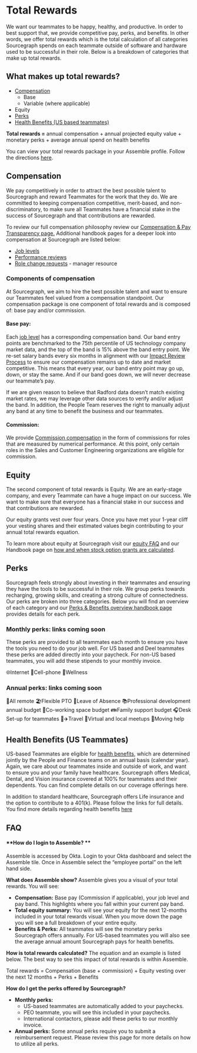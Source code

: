 # **Total Rewards**

We want our teammates to be happy, healthy, and productive. In order to best support that, we provide competitive pay, perks, and benefits. In other words, we offer total rewards which is the total calculation of all categories Sourcegraph spends on each teammate outside of software and hardware used to be successful in their role. Below is a breakdown of categories that make up total rewards.

## **What makes up total rewards?**

- [Compensation](../../benefits-pay-perks/pay-expenses/compensation/index.md)
  - Base
  - Variable (where applicable)
- Equity
- [Perks](../../benefits-pay-perks/benefits-perks/index.md#perks)
- [Health Benefits (US based teammates)](../../benefits-pay-perks/benefits-perks/index.md#benefits)

**Total rewards =** annual compensation + annual projected equity value + monetary perks + average annual spend on health benefits

You can view your total rewards package in your Assemble profile. Follow the directions [here](../../benefits-pay-perks/pay-expenses/compensation/index.md#pay-transparency).

## **Compensation**

We pay competitively in order to attract the best possible talent to Sourcegraph and reward Teammates for the work that they do. We are committed to keeping compensation competitive, merit-based, and non-discriminatory, to make sure all Teammates have a financial stake in the success of Sourcegraph and that contributions are rewarded.

To review our full compensation philosophy review our [Compensation & Pay Transparency page.](../../benefits-pay-perks/pay-expenses/compensation/index.md) Additional handbook pages for a deeper look into compensation at Sourcegraph are listed below:

- [Job levels](../../benefits-pay-perks/pay-expenses/compensation/leveling-guide.md)
- [Performance reviews](../people-talent/people-ops/process/teammate-sentiment/impact-reviews/index.md)
- [Role change requests](../people-talent/people-ops/process/compensation-and-leveling/compensation-role-changes.md) - manager resource

### **Components of compensation**

At Sourcegraph, we aim to hire the best possible talent and want to ensure our Teammates feel valued from a compensation standpoint. Our compensation package is one component of total rewards and is composed of: base pay and/or commission.

#### **Base pay:**

Each [job level](../../benefits-pay-perks/pay-expenses/compensation/leveling-guide.md) has a corresponding compensation band. Our band entry points are benchmarked to the 75th percentile of US technology company market data, and the top of the band is 15% above the band entry point. We re-set salary bands every six months in alignment with our [Impact Review Process](../people-talent/people-ops/process/teammate-sentiment/impact-reviews/index.md) to ensure our compensation remains up to date and market competitive. This means that every year, our band entry point may go up, down, or stay the same. And if our band goes down, we will never decrease our teammate’s pay.

If we are given reason to believe that Radford data doesn’t match existing market rates, we may leverage other data sources to verify and/or adjust the band. In addition, the People Team reserves the right to manually adjust any band at any time to benefit the business and our teammates.

#### **Commission:**

We provide [Commission compensation](../finance/process/commissions.md) in the form of commissions for roles that are measured by numerical performance. At this point, only certain roles in the Sales and Customer Engineering organizations are eligible for commission.

## **Equity**

The second component of total rewards is Equity. We are an early-stage company, and every Teammate can have a huge impact on our success. We want to make sure that everyone has a financial stake in our success and that contributions are rewarded.

Our equity grants vest over four years. Once you have met your 1-year cliff your vesting shares and their estimated values begin contributing to your annual total rewards equation.

To learn more about equity at Sourcegraph visit our [equity FAQ](../../benefits-pay-perks/pay-expenses/compensation/equity-faq.md) and our Handbook page on [how and when stock option grants are calculated](../../benefits-pay-perks/pay-expenses/compensation/equity-timing.md#sts=Option%20grant%20timing).

## **Perks**

Sourcegraph feels strongly about investing in their teammates and ensuring they have the tools to be successful in their role. We group perks towards recharging, growing skills, and creating a strong culture of connectedness. Our perks are broken into three categories. Below you will find an overview of each category and our [Perks & Benefits overview handbook page](../../benefits-pay-perks/benefits-perks/index.md#perks) provides details for each perk.

### **Monthly perks:** links coming soon

These perks are provided to all teammates each month to ensure you have the tools you need to do your job well. For US based and Deel teammates these perks are added directly into your paycheck. For non-US based teammates, you will add these stipends to your monthly invoice.

🌐Internet
📲Cell-phone
🏃Wellness

### **Annual perks:** links coming soon

🏡All remote
🏖️Flexible PTO
🏥Leave of Absence
📚Professional development annual budget
🏢Co-working space budget
👪Family support budget
🎧Desk Set-up for teammates
🏡✈️Travel
👋Virtual and local meetups
🚚Moving help

## **Health Benefits (US Teammates)**

US-based Teammates are eligible for [health benefits](../../benefits-pay-perks/benefits-perks/index.md#benefits), which are determined jointly by the People and Finance teams on an annual basis (calendar year). Again, we care about our teammates inside and outside of work, and want to ensure you and your family have healthcare.
Sourcegraph offers Medical, Dental, and Vision insurance covered at 100% for teammates and their dependents. You can find complete details on our coverage offerings here.

In addition to standard healthcare, Sourcegraph offers Life insurance and the option to contribute to a 401(k). Please follow the links for full details. You find more details regarding health benefits [here](../../benefits-pay-perks/benefits-perks/benefits.md)

## **FAQ**

#### **How do I login to Assemble? **

Assemble is accessed by Okta. Login to your Okta dashboard and select the Assemble tile. Once in Assemble select the “employee portal” on the left hand side.

**What does Assemble show?**
Assemble gives you a visual of your total rewards. You will see:

- **Compensation:** Base pay (Commission if applicable), your job level and pay band. This highlights where you fall within your current pay band.
- **Total equity summary:** You will see your equity for the next 12-months included in your total rewards visual. When you move down the page you will see a full breakdown of your entire equity.
- **Benefits & Perks:** All teammates will see the monetary perks Sourcegraph offers annually. For US-based teammates you will also see the average annual amount Sourcegraph pays for health benefits.

**How is total rewards calculated?**
The equation and an example is listed below. The best way to see this impact of total rewards is within Assemble.

Total rewards = Compensation (base + commission) + Equity vesting over the next 12 months + Perks + Benefits

**How do I get the perks offered by Sourcegraph?**

- **Monthly perks:**
  - US-based teammates are automatically added to your paychecks.
  - PEO teammate, you will see this included in your paychecks.
  - International contactors, please add these perks to our monthly invoice.
- **Annual perks:** Some annual perks require you to submit a reimbursement request. Please review this page for more details on how to utilize all perks.

